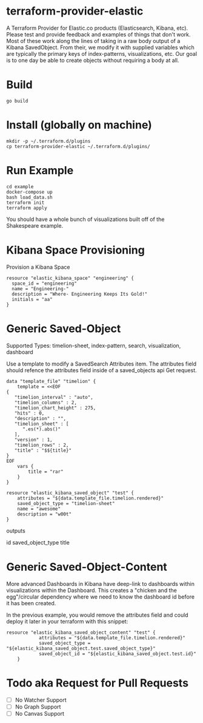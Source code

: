 # terraform-provider-elastic

A Terraform Provider for Elastic.co products (Elasticsearch, Kibana, etc).  Please test and provide feedback and examples of things that don't work.  Most of these work along the lines of taking in a raw body output of a Kibana SavedObject.  From their, we modify it with supplied variables which are typically the primary keys of index-patterns, visualizations, etc.  Our goal is to one day be able to create objects without requiring a body at all.

# Build

	go build

# Install (globally on machine)

	mkdir -p ~/.terraform.d/plugins
	cp terraform-provider-elastic ~/.terraform.d/plugins/	

# Run Example

	cd example
	docker-compose up
	bash load_data.sh
	terraform init
	terraform apply

You should have a whole bunch of visualizations built off of the Shakespeare example.  

# Kibana Space Provisioning

Provision a Kibana Space

	resource "elastic_kibana_space" "engineering" {
	  space_id = "engineering"
	  name = "Engineering-"
	  description = "Where- Engineering Keeps Its Gold!"
	  initials = "aa"
	}

# Generic Saved-Object

Supported Types:  timelion-sheet, index-pattern, search, visualization, dashboard

Use a template to modify a SavedSearch Attributes item.  The attributes field should refence the attributes field inside of a saved_objects api Get request. 

	data "template_file" "timelion" {
		template = <<EOF
	{
	   "timelion_interval" : "auto",
	   "timelion_columns" : 2,
	   "timelion_chart_height" : 275,
	   "hits" : 0,
	   "description" : "",
	   "timelion_sheet" : [
	      ".es(*).abs()"
	   ],
	   "version" : 1,
	   "timelion_rows" : 2,
	   "title" : "$${title}"
	}
	EOF
		vars {
			title = "rar"
		}
	}
	
	resource "elastic_kibana_saved_object" "test" {
		attributes = "${data.template_file.timelion.rendered}"
		saved_object_type = "timelion-sheet"
		name = "awesome"
		description = "w00t"
	}

outputs

id
saved_object_type
title 

# Generic Saved-Object-Content

More advanced Dashboards in Kibana have deep-link to dashboards within visualizations within the Dashboard.  This creates a "chicken and the egg"/circular dependency where we need to know the dashboard id before it has been created.

In the previous example, you would remove the attributes field and could deploy it later in your terraform with this snippet:

	resource "elastic_kibana_saved_object_content" "test" {
                attributes = "${data.template_file.timelion.rendered}"
                saved_object_type = "${elastic_kibana_saved_object.test.saved_object_type}"
                saved_object_id = "${elastic_kibana_saved_object.test.id}"
        }

# Todo aka Request for Pull Requests

- [ ] No Watcher Support
- [ ] No Graph Support
- [ ] No Canvas Support
